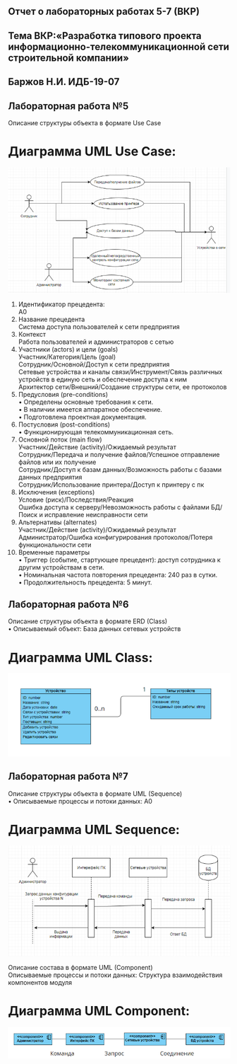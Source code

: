 ## Отчет о лабораторных работах 5-7 (ВКР)
## Тема ВКР:«Разработка типового проекта информационно-телекоммуникационной сети строительной компании»
## Баржов Н.И. ИДБ-19-07
## Лабораторная работа №5
Описание структуры объекта в формате Use Case
# Диаграмма UML Use Case:
 
![none](https://github.com/Colesnick/NikolayBarzhov.github.io/blob/2022/Lab1/lab5-1.png)
 
1. Идентификатор прецедента:  
A0  
2. Название прецедента  
Система доступа пользователей к сети предприятия  
3. Контекст  
Работа пользователей и администраторов с сетью  
4. Участники (actors) и цели (goals)  
Участник/Категория/Цель (goal)  
Сотрудник/Основной/Доступ к сети предприятия  
Сетевые устройства и каналы связи/Инструмент/Связь различных устройств в единую сеть и обеспечение доступа к ним  
Архитектор сети/Внешний/Создание структуры сети, ее протоколов  
5. Предусловия (pre-conditions)   
•	Определены основные требования к сети.  
•	В наличии имеется аппаратное обеспечение.  
•	Подготовлена проектная документация.  
6. Постусловия (post-conditions)  
•	Функционирующая телекоммуникационная сеть.  
7. Основной поток (main flow)  
Участник/Действие (activity)/Ожидаемый результат  
Сотрудник/Передача и получение файлов/Успешное отправление файлов или их получение  
Сотрудник/Доступ к базам данных/Возможность работы с базами данных предприятия  
Сотрудник/Использование принтера/Доступ к принтеру с пк  
8. Исключения (exceptions)  
Условие (риск)/Последствия/Реакция  
Ошибка доступа к серверу/Невозможность работы с файлами БД/Поиск и исправление неисправности сети  
9. Альтернативы (alternates)  
Участник/Действие (activity)/Ожидаемый результат  
Администратор/Ошибка конфигурирования протоколов/Потеря функциональности сети  
10. Временные параметры  
•	Триггер (событие, стартующее прецедент): доступ сотрудника к другим устройствам в сети.  
•	Номинальная частота повторения прецедента: 240 раз в сутки.  
•	Продолжительность прецедента: 5 минут.  
## Лабораторная работа №6
Описание структуры объекта в формате ERD (Class)  
•	Описываемый объект: База данных сетевых устройств  
# Диаграмма UML Class:

![none](https://github.com/Colesnick/NikolayBarzhov.github.io/blob/2022/Lab1/lab6-1.png)
 
## Лабораторная работа №7
Описание структуры объекта в формате UML (Sequence)  
•	Описываемые процессы и потоки данных: A0  
# Диаграмма UML Sequence:

![none](https://github.com/Colesnick/NikolayBarzhov.github.io/blob/2022/Lab1/lab7-1.png)
 
Описание состава в формате UML (Component)  
Описываемые процессы и потоки данных: 
Структура взаимодействия компонентов модуля  
# Диаграмма UML Component:

![none](https://github.com/Colesnick/NikolayBarzhov.github.io/blob/2022/Lab1/lab7-2.png)
 

